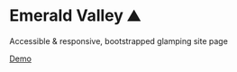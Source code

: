 ﻿# Emerald Valley ⛰️
 
Accessible & responsive, bootstrapped glamping site page 

[Demo](https://maclapinski.github.io/Emerald_Valley/)
